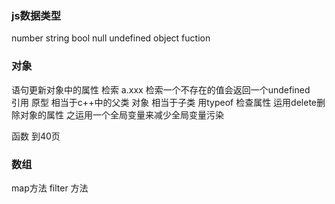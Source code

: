 ### js数据类型 ###
number string bool null undefined object fuction

### 对象
语句更新对象中的属性
检索 a.xxx 检索一个不存在的值会返回一个undefined  
引用
原型 相当于c++中的父类 对象 相当于子类
用typeof 检查属性
运用delete删除对象的属性
之运用一个全局变量来减少全局变量污染 

函数 到40页
### 数组
map方法
filter 方法